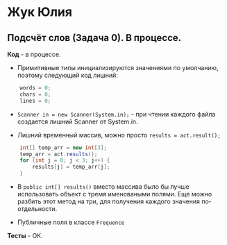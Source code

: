# Жук Юлия

## Подсчёт слов (Задача 0). В процессе.

**Код** - в процессе.

- Примитивные типы инициализируются значениями по умолчанию, поэтому следующий код лишний:
```Java
    words = 0;
	chars = 0;
	lines = 0;
```

- `Scanner in = new Scanner(System.in);` - при чтении каждого файла создается лишний Scanner от System.in.

- Лишний временный массив, можно просто `results = act.result();`
```Java
	int[] temp_arr = new int[3];
	temp_arr = act.results();
	for (int j = 0; j < 3; j++) {
		results[j] = temp_arr[j];
	}   
```

- В `public int[] results()` вместо массива было бы лучше использовать объект с тремя именоваными полями.
Еще можно разбить этот метод на три, для получения каждого значения по-отдельности.

- Публичные поля в классе `Frequence`

**Тесты** - ОК.

